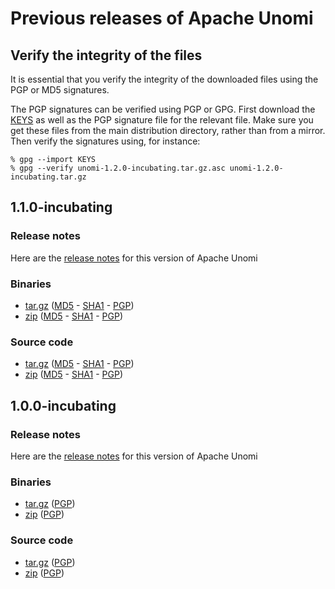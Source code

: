 <!--
  ~ Licensed to the Apache Software Foundation (ASF) under one or more
  ~ contributor license agreements.  See the NOTICE file distributed with
  ~ this work for additional information regarding copyright ownership.
  ~ The ASF licenses this file to You under the Apache License, Version 2.0
  ~ (the "License"); you may not use this file except in compliance with
  ~ the License.  You may obtain a copy of the License at
  ~
  ~      http://www.apache.org/licenses/LICENSE-2.0
  ~
  ~ Unless required by applicable law or agreed to in writing, software
  ~ distributed under the License is distributed on an "AS IS" BASIS,
  ~ WITHOUT WARRANTIES OR CONDITIONS OF ANY KIND, either express or implied.
  ~ See the License for the specific language governing permissions and
  ~ limitations under the License.
  -->

# Previous releases of Apache Unomi

## Verify the integrity of the files

It is essential that you verify the integrity of the downloaded files using the PGP or MD5 signatures.

The PGP signatures can be verified using PGP or GPG. First download the [KEYS](http://www.apache.org/dist/incubator/unomi/KEYS) as well as the PGP signature file for the 
relevant file. Make sure you get these files from the main distribution directory, rather than from a mirror. Then 
verify the signatures using, for instance:

    % gpg --import KEYS
    % gpg --verify unomi-1.2.0-incubating.tar.gz.asc unomi-1.2.0-incubating.tar.gz

## 1.1.0-incubating

### Release notes

Here are the [release notes](https://issues.apache.org/jira/secure/ReleaseNote.jspa?projectId=12319220&amp;version=12335442) for this version of Apache Unomi

### Binaries

* [tar.gz](http://archive.apache.org/dist/incubator/unomi/1.1.0-incubating/unomi-1.1.0-incubating.tar.gz) ([MD5](http://archive.apache.org/dist/incubator/unomi/1.1.0-incubating/unomi-1.1.0-incubating.tar.gz.md5) - [SHA1](http://archive.apache.org/dist/incubator/unomi/1.1.0-incubating/unomi-1.1.0-incubating.tar.gz.sha1) - [PGP](http://archive.apache.org/dist/incubator/unomi/1.1.0-incubating/unomi-1.1.0-incubating.tar.gz.asc))
* [zip](http://archive.apache.org/dist/incubator/unomi/1.1.0-incubating/unomi-1.1.0-incubating.zip) ([MD5](http://archive.apache.org/dist/incubator/unomi/1.1.0-incubating/unomi-1.1.0-incubating.zip.md5) - [SHA1](http://archive.apache.org/dist/incubator/unomi/1.1.0-incubating/unomi-1.1.0-incubating.zip.sha1) - [PGP](http://archive.apache.org/dist/incubator/unomi/1.1.0-incubating/unomi-1.1.0-incubating.zip.asc))

### Source code

* [tar.gz](http://archive.apache.org/dist/incubator/unomi/1.1.0-incubating/unomi-1.1.0-incubating-src.tar.gz) ([MD5](http://archive.apache.org/dist/incubator/unomi/1.1.0-incubating/unomi-1.1.0-incubating-src.tar.gz.md5) - [SHA1](http://archive.apache.org/dist/incubator/unomi/1.1.0-incubating/unomi-1.1.0-incubating-src.tar.gz.sha1) - [PGP](http://archive.apache.org/dist/incubator/unomi/1.1.0-incubating/unomi-1.1.0-incubating-src.tar.gz.asc))
* [zip](http://archive.apache.org/dist/incubator/unomi/1.1.0-incubating/unomi-1.1.0-incubating-src.zip) ([MD5](http://archive.apache.org/dist/incubator/unomi/1.1.0-incubating/unomi-1.1.0-incubating-src.zip.md5) - [SHA1](http://archive.apache.org/dist/incubator/unomi/1.1.0-incubating/unomi-1.1.0-incubating-src.zip.sha1) - [PGP](http://archive.apache.org/dist/incubator/unomi/1.1.0-incubating/unomi-1.1.0-incubating-src.zip.asc))

## 1.0.0-incubating

### Release notes

Here are the [release notes](https://issues.apache.org/jira/secure/ReleaseNote.jspa?projectId=12319220&amp;version=12334704) for this version of Apache Unomi

### Binaries

* [tar.gz](http://archive.apache.org/dist/incubator/unomi/1.0.0-incubating/unomi-1.0.0-incubating.tar.gz) ([PGP](http://archive.apache.org/dist/incubator/unomi/1.0.0-incubating/unomi-1.0.0-incubating.tar.gz.asc))
* [zip](http://archive.apache.org/dist/incubator/unomi/1.0.0-incubating/unomi-1.0.0-incubating.zip) ([PGP](http://archive.apache.org/dist/incubator/unomi/1.0.0-incubating/unomi-1.0.0-incubating.zip.asc))

### Source code

* [tar.gz](http://archive.apache.org/dist/incubator/unomi/1.0.0-incubating/unomi-1.0.0-incubating-src.tar.gz) ([PGP](http://archive.apache.org/dist/incubator/unomi/1.0.0-incubating/unomi-1.0.0-incubating-src.tar.gz.asc))
* [zip](http://archive.apache.org/dist/incubator/unomi/1.0.0-incubating/unomi-1.0.0-incubating-src.zip) ([PGP](http://archive.apache.org/dist/incubator/unomi/1.0.0-incubating/unomi-1.0.0-incubating-src.zip.asc))
